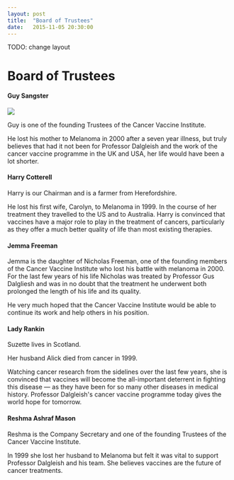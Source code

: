 ```yaml
---
layout: post
title:  "Board of Trustees"
date:   2015-11-05 20:30:00
---
```


TODO: change layout

# Board of Trustees

#### Guy Sangster
![](/assets/board-of-trustees/guy-sangster.png)

Guy is one of the founding Trustees of the Cancer Vaccine Institute. 

He lost his mother to Melanoma in 2000 after a seven year illness, but truly believes that had it not been for Professor Dalgleish and the work of the cancer vaccine programme in the UK and USA, her life would have been a lot shorter. 

#### Harry Cotterell
Harry is our Chairman and is a farmer from Herefordshire. 

He lost his first wife, Carolyn, to Melanoma in 1999. In the course of her treatment they travelled to the US and to Australia. 
Harry is convinced that vaccines have a major role to play in the treatment of cancers, particularly as they offer a much better quality of life than most existing therapies. 

#### Jemma Freeman
Jemma is the daughter of Nicholas Freeman, one of the founding members of the Cancer Vaccine Institute who lost his battle with melanoma in 2000. 
For the last few years of his life Nicholas was treated by Professor Gus Dalgliesh and was in no doubt that the treatment he underwent both prolonged the length of his life and its quality. 

He very much hoped that the Cancer Vaccine Institute would be able to continue its work and help others in his position. 

#### Lady Rankin
Suzette lives in Scotland. 

Her husband Alick died from cancer in 1999. 

Watching cancer research from the sidelines over the last few years, she is convinced that vaccines will become the all-important deterrent in fighting this disease — as they have been for so many other diseases in medical history. 
Professor Dalgleish's cancer vaccine programme today gives the world hope for tomorrow. 

#### Reshma Ashraf Mason
Reshma is the Company Secretary and one of the founding Trustees of the Cancer Vaccine Institute. 

In 1999 she lost her husband to Melanoma but felt it was vital to support Professor Dalgleish and his team. 
She believes vaccines are the future of cancer treatments. 